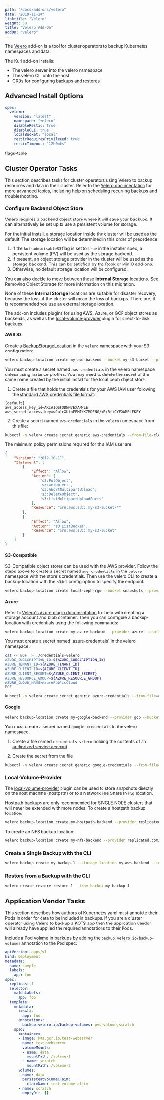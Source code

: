 ```yaml
---
path: "/docs/add-ons/velero"
date: "2019-11-20"
linktitle: "Velero"
weight: 58
title: "Velero Add-On"
addOn: "velero"
---
```


The [Velero](https://velero.io/) add-on is a tool for cluster operators to backup Kubernetes namespaces and data.

The Kurl add-on installs:
* The velero server into the velero namespace
* The velero CLI onto the host
* CRDs for configuring backups and restores

## Advanced Install Options

```yaml
spec:
  velero:
    version: "latest"
    namespace: "velero"
    disableRestic: true
    disableCLI: true
    localBucket: "local"
    resticRequiresPrivileged: true
    resticTimeout: "12h0m0s"
```

flags-table

## Cluster Operator Tasks

This section describes tasks for cluster operators using Velero to backup resources and data in their cluster.
Refer to the [Velero documentation](https://velero.io/docs/) for more advanced topics, including help on scheduling recurring backups and troubleshooting.

### Configure Backend Object Store

Velero requires a backend object store where it will save your backups. It can alternatively be set up to use a persistent volume for storage.

For the initial install, a storage location inside the cluster will be used as the default. The storage location will be determined in this order of precedence:
1. If the `kotsadm.disableS3` flag is set to `true` in the installer spec, a persistent volume (PV) will be used as the storage backend.
1. If present, an object storage provider in the cluster will be used as the storage backend. This can be satisfied by the Rook or MinIO add-ons.
1. Otherwise, no default storage location will be configured.

You can also decide to move between these **Internal Storage** locations. See [Removing Object Storage](/docs/install-with-kurl/removing-object-storage) for more information on this migration.

None of these **Internal Storage** locations are suitable for disaster recovery, because the loss of the cluster will mean the loss of backups. Therefore, it is recommended you use an external storage location.

The add-on includes plugins for using AWS, Azure, or GCP object stores as backends, as well as the [local-volume-provider](https://github.com/replicatedhq/local-volume-provider) plugin for direct-to-disk backups.

#### AWS S3

Create a [BackupStorageLocation](https://velero.io/docs/main/api-types/backupstoragelocation/) in the `velero` namespace with your S3 configuration:

```bash
velero backup-location create my-aws-backend --bucket my-s3-bucket --provider aws --config region=us-east-2
```

You must create a secret named `aws-credentials` in the velero namespace unless using instance profiles. You may need to delete the secret of the same name created by the initial install for the local ceph object store.


1. Create a file that holds the credentials for your AWS IAM user following the [standard AWS credentials file format](https://docs.aws.amazon.com/cli/latest/userguide/cli-configure-files.html):

```
[default]
aws_access_key_id=AKIAIOSFODNN7EXAMPLE
aws_secret_access_key=wJalrXUtnFEMI/K7MDENG/bPxRfiCYEXAMPLEKEY
```

2. Create a secret named `aws-credentials` in the `velero` namespace from this file:

```bash
kubectl -n velero create secret generic aws-credentials --from-file=cloud=<path-to-file>
```

The minimum policy permissions required for this IAM user are:

```json
{
    "Version": "2012-10-17",
    "Statement": [
        {
            "Effect": "Allow",
            "Action": [
                "s3:PutObject",
                "s3:GetObject",
                "s3:AbortMultipartUpload",
                "s3:DeleteObject",
                "s3:ListMultipartUploadParts"
            ],
            "Resource": "arn:aws:s3:::my-s3-bucket/*"
        },
        {
            "Effect": "Allow",
            "Action": "s3:ListBucket",
            "Resource": "arn:aws:s3:::my-s3-bucket"
        }
    ]
}
```

#### S3-Compatible

S3-Compatible object stores can be used with the AWS provider.
Follow the steps above to create a secret named `aws-credentials` in the `velero` namespace with the store's credentials.
Then use the velero CLI to create a backup-location with the `s3Url` config option to specify the endpoint.

```bash
velero backup-location create local-ceph-rgw --bucket snapshots --provider aws --config s3Url=http://$CLUSTER_IP,region=us-east-1
```

#### Azure

Refer to [Velero's Azure plugin documentation](https://github.com/vmware-tanzu/velero-plugin-for-microsoft-azure#create-azure-storage-account-and-blob-container) for help with creating a storage account and blob container.
Then you can configure a backup-location with credentials using the following commands:

```bash
velero backup-location create my-azure-backend --provider azure --config resourceGroup=$AZURE_BACKUP_RESOURCE_GROUP,storageAccount=$AZURE_STORAGE_ACCOUNT_ID,subscriptionId=$AZURE_BACKUP_SUBSCRIPTION_ID --bucket $BLOB_CONTAINER
```

You must create a secret named 'azure-credentials' in the velero namespace.

```bash
cat << EOF  > ./credentials-velero
AZURE_SUBSCRIPTION_ID=${AZURE_SUBSCRIPTION_ID}
AZURE_TENANT_ID=${AZURE_TENANT_ID}
AZURE_CLIENT_ID=${AZURE_CLIENT_ID}
AZURE_CLIENT_SECRET=${AZURE_CLIENT_SECRET}
AZURE_RESOURCE_GROUP=${AZURE_RESOURCE_GROUP}
AZURE_CLOUD_NAME=AzurePublicCloud
EOF

kubectl -n velero create secret generic azure-credentials --from-file=cloud=credentials-velero
```

#### Google

```bash
velero backup-location create my-google-backend --provider gcp --bucket my-gcs-bucket
```

You must create a secret named `google-credentials` in the velero namespace.

1. Create a file named `credentials-velero` holding the contents of an [authorized service account](https://github.com/vmware-tanzu/velero-plugin-for-gcp#option-1-set-permissions-with-a-service-account).

2. Create the secret from the file

```bash
kubectl -n velero create secret generic google-credentials --from-file=cloud=./credentials-velero
```

### Local-Volume-Provider

The [local-volume-provider](https://github.com/replicatedhq/local-volume-provider) plugin can be used to store snapshots directly on the host machine (hostpath) or to a Network File Share (NFS) location.

Hostpath backups are only recommended for SINGLE NODE clusters that will never be extended with more nodes. To create a hostpath backup location:

```bash
velero backup-location create my-hostpath-backend --provider replicated.com/hostpath --bucket <friendly volume name> --config path=</path/to/hostpath>,resticRepoPrefix=/var/local-volume-provider/<bucket>/restic
```

To create an NFS backup location:

```bash
velero backup-location create my-nfs-backend --provider replicated.com/nfs --bucket <friendly volume name> --config path=</path/on/share>,server=<server host or ip>,resticRepoPrefix=/var/local-volume-provider/<bucket>/restic
```

### Create a Single Backup with the CLI

```bash
velero backup create my-backup-1 --storage-location my-aws-backend --include-namespaces my-app-namespace
```

### Restore from a Backup with the CLI

```bash
velero create restore restore-1 --from-backup my-backup-1
```

## Application Vendor Tasks

This section describes how authors of Kubernetes yaml must annotate their Pods in order for data to be included in backups.
If you are a cluster operator using Velero to backup a KOTS app then the application vendor will already have applied the required annotations to their Pods.

Include a Pod volume in backups by adding the `backup.velero.io/backup-volumes` annotation to the Pod spec:

```yaml
apiVersion: apps/v1
kind: Deployment
metadata:
  name: sample
  labels:
    app: foo
spec:
  replicas: 1
  selector:
    matchLabels:
      app: foo
  template:
    metadata:
      labels:
        app: foo
      annotations:
        backup.velero.io/backup-volumes: pvc-volume,scratch
    spec:
      containers:
      - image: k8s.gcr.io/test-webserver
        name: test-webserver
        volumeMounts:
        - name: data
          mountPath: /volume-1
        - name: scratch
          mountPath: /volume-2
      volumes:
      - name: data
        persistentVolumeClaim:
          claimName: test-volume-claim
      - name: scratch
        emptyDir: {}
```
